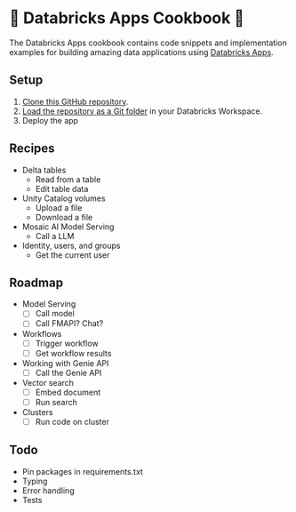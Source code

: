 # 📖 Databricks Apps Cookbook 🍳

The Databricks Apps cookbook contains code snippets and implementation examples for building amazing data applications using [Databricks Apps](https://docs.databricks.com/en/dev-tools/databricks-apps/index.html).

## Setup

1. [Clone this GitHub repository](https://docs.github.com/en/repositories/creating-and-managing-repositories/cloning-a-repository).
1. [Load the repository as a Git folder](https://docs.databricks.com/en/repos/index.html) in your Databricks Workspace.
1. Deploy the app

## Recipes

* Delta tables
    * Read from a table
    * Edit table data
* Unity Catalog volumes
    * Upload a file
    * Download a file
* Mosaic AI Model Serving
    * Call a LLM
* Identity, users, and groups
    * Get the current user

## Roadmap
* Model Serving
    * [ ] Call model
    * [ ] Call FMAPI? Chat?
* Workflows
    * [ ] Trigger workflow
    * [ ] Get workflow results
* Working with Genie API
    * [ ] Call the Genie API
* Vector search
    * [ ] Embed document
    * [ ] Run search
* Clusters
    * [ ] Run code on cluster

## Todo
* Pin packages in requirements.txt
* Typing
* Error handling
* Tests